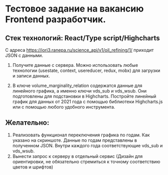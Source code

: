 # Тестовое задание на вакансию Frontend разработчик.
## Стек технологий: React/Type script/Highcharts 
С адреса https://iori3.ranepa.ru/science_api/v1/oil_refining/1/ приходит JSON с данными.

1.	Получите данные с сервера. Можно использовать любые технологии (usestate, context, usereducer, redux, mobx) для загрузки и записи данных.

2.	В ключе volume_marginality_relation содержатся данные для линейного графика, а именно ключи vds_sub и vds_wsub. Они подготовлены для подстановки в Highcharts. Постройте линейный график для данных от 2021 года с помощью библиотеки Highcharts.js или с помощью любого удобного инструмента.


## Желательно: 
1. Реализовать функционал переключения графика по годам. Как указано на скриншоте. Данные по годам представлены в полученном JSON. Внутри каждого года соответствующие vds_sub и vds_wsub.
2. Вынести запрос к серверу в отдельный сервис
 (Дизайн для ориентировки, не обязательно стремиться к точному соответствию цветов и шрифтов)
 

